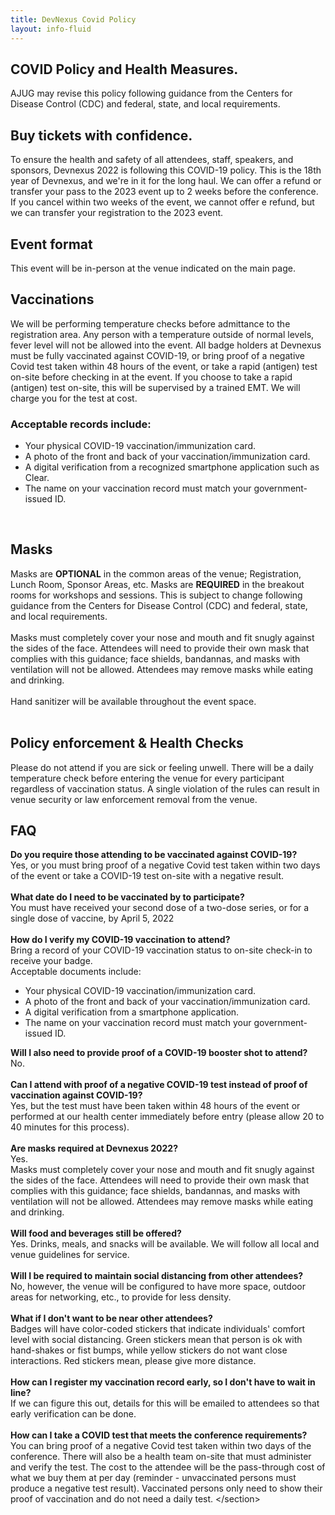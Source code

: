 ```yaml
---
title: DevNexus Covid Policy
layout: info-fluid
---
```


<section><h1 class="featured-header">COVID Policy and Health Measures.</h1><p>AJUG may revise this policy following guidance from the Centers for Disease Control (CDC) and federal, state, and local requirements.</p><h2>Buy tickets with confidence.</h2><p>To ensure the health and safety of all attendees, staff, speakers, and sponsors, Devnexus 2022 is following this COVID-19 policy. This is the 18th year of Devnexus, and we're in it for the long haul. We can offer a refund or transfer your pass to the 2023 event up to 2 weeks before the conference. If you cancel within two weeks of the event, we cannot offer e refund, but we can transfer your registration to the 2023 event.</p><h2>Event format</h2><p>This event will be in-person at the venue indicated on the main page.</p><h2>Vaccinations</h2><p>We will be performing temperature checks before admittance to the registration area. Any person with a temperature outside of normal levels, fever level will not be allowed into the event. All badge holders at Devnexus must be fully vaccinated against COVID-19, or bring proof of a negative Covid test taken within 48 hours of the event, or take a rapid (antigen) test on-site before checking in at the event. If you choose to take a rapid (antigen) test on-site, this will be supervised by a trained EMT. We will charge you for the test at cost.</p><h3>Acceptable records include:</h3><ul><li>Your physical COVID-19 vaccination/immunization card.</li><li>A photo of the front and back of your vaccination/immunization card.</li><li>A digital verification from a recognized smartphone application such as Clear.</li><li>The name on your vaccination record must match your government-issued ID.</li></ul><p>&nbsp;</p><h2>Masks</h2><p>Masks are <strong>OPTIONAL</strong> in the common areas of the venue; Registration, Lunch Room, Sponsor Areas, etc. Masks are <strong>REQUIRED</strong> in the breakout rooms for workshops and sessions. This is subject to change following guidance from the Centers for Disease Control (CDC) and federal, state, and local requirements.<br /><br />Masks must completely cover your nose and mouth and fit snugly against the sides of the face. Attendees will need to provide their own mask that complies with this guidance; face shields, bandannas, and masks with ventilation will not be allowed. Attendees may remove masks while eating and drinking.<br /><br />Hand sanitizer will be available throughout the event space.<br />&nbsp;</p><h2>Policy enforcement &amp; Health Checks</h2><p>Please do not attend if you are sick or feeling unwell. There will be a daily temperature check before entering the venue for every participant regardless of vaccination status. A single violation of the rules can result in venue security or law enforcement removal from the venue.</p><h2>FAQ</h2><p><b>Do you require those attending to be vaccinated against COVID-19?</b><br />Yes, or you must bring proof of a negative Covid test taken within two days of the event or take a COVID-19 test on-site with a negative result.<br /><br /><b>What date do I need to be vaccinated by to participate?</b><br />You must have received your second dose of a two-dose series, or for a single dose of vaccine, by April 5, 2022<br /><br /><b>How do I verify my COVID-19 vaccination to attend?</b><br />Bring a record of your COVID-19 vaccination status to on-site check-in to receive your badge.<br />Acceptable documents include:</p><ul><li>Your physical COVID-19 vaccination/immunization card.</li><li>A photo of the front and back of your vaccination/immunization card.</li><li>A digital verification from a smartphone application.</li><li>The name on your vaccination record must match your government-issued ID.</li></ul><p><b>Will I also need to provide proof of a COVID-19 booster shot to attend?</b><br />No.<br /><br /><b>Can I attend with proof of a negative COVID-19 test instead of proof of vaccination against COVID-19?</b><br />Yes, but the test must have been taken within 48 hours of the event or performed at our health center immediately before entry (please allow 20 to 40 minutes for this process).<br /><br /><b>Are masks required at Devnexus 2022?</b><br />Yes.<br />Masks must completely cover your nose and mouth and fit snugly against the sides of the face. Attendees will need to provide their own mask that complies with this guidance; face shields, bandannas, and masks with ventilation will not be allowed. Attendees may remove masks while eating and drinking.<br /><br /><b>Will food and beverages still be offered?</b><br />Yes. Drinks, meals, and snacks will be available. We will follow all local and venue guidelines for service.<br /><br /><b>Will I be required to maintain social distancing from other attendees?</b><br />No, however, the venue will be configured to have more space, outdoor areas for networking, etc., to provide for less density.<br /><br /><b>What if I don't want to be near other attendees?</b><br />Badges will have color-coded stickers that indicate individuals' comfort level with social distancing. Green stickers mean that person is ok with hand-shakes or fist bumps, while yellow stickers do not want close interactions. Red stickers mean, please give more distance.<br /><br /><b>How can I register my vaccination record early, so I don't have to wait in line?</b><br />If we can figure this out, details for this will be emailed to attendees so that early verification can be done.<br /><br /><b>How can I take a COVID test that meets the conference requirements?</b><br />You can bring proof of a negative Covid test taken within two days of the conference. There will also be a health team on-site that must administer and verify the test. The cost to the attendee will be the pass-through cost of what we buy them at per day (reminder - unvaccinated persons must produce a negative test result). Vaccinated persons only need to show their proof of vaccination and do not need a daily test. &lt;/section&gt;</p><p>&nbsp;</p></section>
